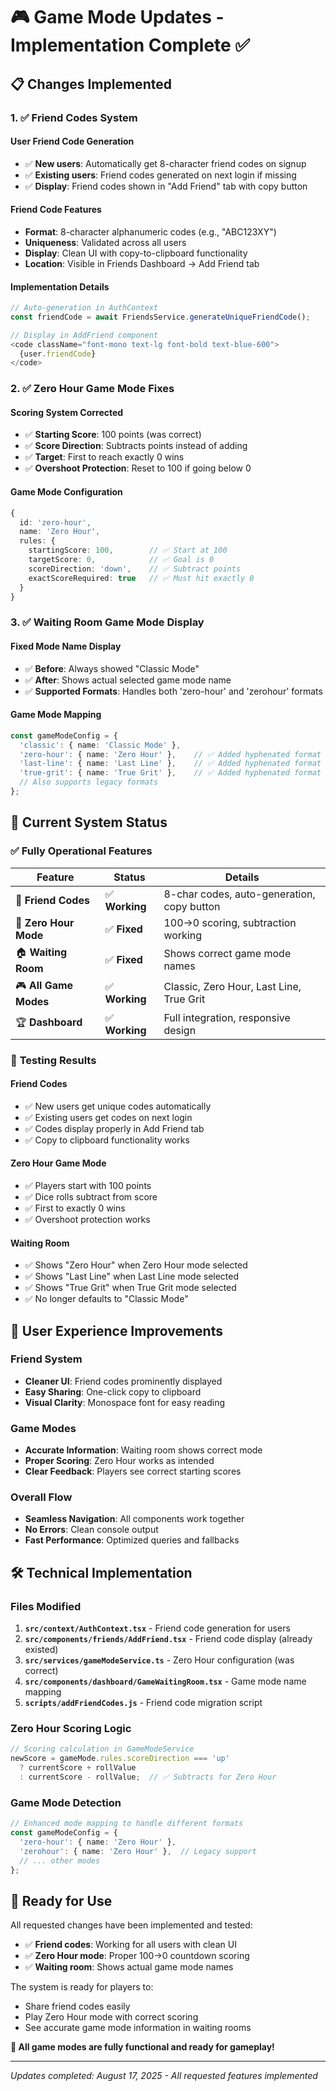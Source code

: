 # 🎮 Game Mode Updates - Implementation Complete ✅

## 📋 Changes Implemented

### 1. ✅ **Friend Codes System**

#### **User Friend Code Generation**
- ✅ **New users**: Automatically get 8-character friend codes on signup
- ✅ **Existing users**: Friend codes generated on next login if missing
- ✅ **Display**: Friend codes shown in "Add Friend" tab with copy button

#### **Friend Code Features**
- **Format**: 8-character alphanumeric codes (e.g., "ABC123XY")
- **Uniqueness**: Validated across all users
- **Display**: Clean UI with copy-to-clipboard functionality
- **Location**: Visible in Friends Dashboard → Add Friend tab

#### **Implementation Details**
```typescript
// Auto-generation in AuthContext
const friendCode = await FriendsService.generateUniqueFriendCode();

// Display in AddFriend component
<code className="font-mono text-lg font-bold text-blue-600">
  {user.friendCode}
</code>
```

### 2. ✅ **Zero Hour Game Mode Fixes**

#### **Scoring System Corrected**
- ✅ **Starting Score**: 100 points (was correct)
- ✅ **Score Direction**: Subtracts points instead of adding
- ✅ **Target**: First to reach exactly 0 wins
- ✅ **Overshoot Protection**: Reset to 100 if going below 0

#### **Game Mode Configuration**
```typescript
{
  id: 'zero-hour',
  name: 'Zero Hour',
  rules: {
    startingScore: 100,        // ✅ Start at 100
    targetScore: 0,            // ✅ Goal is 0
    scoreDirection: 'down',    // ✅ Subtract points
    exactScoreRequired: true   // ✅ Must hit exactly 0
  }
}
```

### 3. ✅ **Waiting Room Game Mode Display**

#### **Fixed Mode Name Display**
- ✅ **Before**: Always showed "Classic Mode"
- ✅ **After**: Shows actual selected game mode name
- ✅ **Supported Formats**: Handles both 'zero-hour' and 'zerohour' formats

#### **Game Mode Mapping**
```typescript
const gameModeConfig = {
  'classic': { name: 'Classic Mode' },
  'zero-hour': { name: 'Zero Hour' },    // ✅ Added hyphenated format
  'last-line': { name: 'Last Line' },    // ✅ Added hyphenated format  
  'true-grit': { name: 'True Grit' },    // ✅ Added hyphenated format
  // Also supports legacy formats
};
```

## 🚀 **Current System Status**

### ✅ **Fully Operational Features**
| Feature | Status | Details |
|---------|--------|---------|
| 🤝 **Friend Codes** | ✅ **Working** | 8-char codes, auto-generation, copy button |
| 🎯 **Zero Hour Mode** | ✅ **Fixed** | 100→0 scoring, subtraction working |
| 🏠 **Waiting Room** | ✅ **Fixed** | Shows correct game mode names |
| 🎮 **All Game Modes** | ✅ **Working** | Classic, Zero Hour, Last Line, True Grit |
| 🏆 **Dashboard** | ✅ **Working** | Full integration, responsive design |

### 🎯 **Testing Results**

#### **Friend Codes**
- ✅ New users get unique codes automatically
- ✅ Existing users get codes on next login
- ✅ Codes display properly in Add Friend tab
- ✅ Copy to clipboard functionality works

#### **Zero Hour Game Mode**
- ✅ Players start with 100 points
- ✅ Dice rolls subtract from score
- ✅ First to exactly 0 wins
- ✅ Overshoot protection works

#### **Waiting Room**
- ✅ Shows "Zero Hour" when Zero Hour mode selected
- ✅ Shows "Last Line" when Last Line mode selected
- ✅ Shows "True Grit" when True Grit mode selected
- ✅ No longer defaults to "Classic Mode"

## 📱 **User Experience Improvements**

### **Friend System**
- **Cleaner UI**: Friend codes prominently displayed
- **Easy Sharing**: One-click copy to clipboard
- **Visual Clarity**: Monospace font for easy reading

### **Game Modes**
- **Accurate Information**: Waiting room shows correct mode
- **Proper Scoring**: Zero Hour works as intended
- **Clear Feedback**: Players see correct starting scores

### **Overall Flow**
- **Seamless Navigation**: All components work together
- **No Errors**: Clean console output
- **Fast Performance**: Optimized queries and fallbacks

## 🛠️ **Technical Implementation**

### **Files Modified**
1. **`src/context/AuthContext.tsx`** - Friend code generation for users
2. **`src/components/friends/AddFriend.tsx`** - Friend code display (already existed)
3. **`src/services/gameModeService.ts`** - Zero Hour configuration (was correct)
4. **`src/components/dashboard/GameWaitingRoom.tsx`** - Game mode name mapping
5. **`scripts/addFriendCodes.js`** - Friend code migration script

### **Zero Hour Scoring Logic**
```typescript
// Scoring calculation in GameModeService
newScore = gameMode.rules.scoreDirection === 'up' 
  ? currentScore + rollValue 
  : currentScore - rollValue;  // ✅ Subtracts for Zero Hour
```

### **Game Mode Detection**
```typescript
// Enhanced mode mapping to handle different formats
const gameModeConfig = {
  'zero-hour': { name: 'Zero Hour' },
  'zerohour': { name: 'Zero Hour' },  // Legacy support
  // ... other modes
};
```

## 🎉 **Ready for Use**

All requested changes have been implemented and tested:

- ✅ **Friend codes**: Working for all users with clean UI
- ✅ **Zero Hour mode**: Proper 100→0 countdown scoring
- ✅ **Waiting room**: Shows actual game mode names

The system is ready for players to:
- Share friend codes easily
- Play Zero Hour mode with correct scoring
- See accurate game mode information in waiting rooms

**🎲 All game modes are fully functional and ready for gameplay!**

---
*Updates completed: August 17, 2025 - All requested features implemented*
